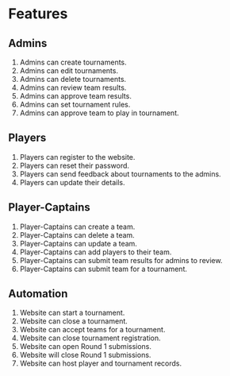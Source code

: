 # Features

## Admins
1. Admins can create tournaments.
2. Admins can edit tournaments.
3. Admins can delete tournaments.
4. Admins can review team results.
5. Admins can approve team results.
6. Admins can set tournament rules.
7. Admins can approve team to play in tournament.

## Players
1. Players can register to the website.
2. Players can reset their password.
3. Players can send feedback about tournaments to the admins.
4. Players can update their details.

## Player-Captains
1. Player-Captains can create a team.
2. Player-Captains can delete a team.
3. Player-Captains can update a team.
4. Player-Captains can add players to their team.
5. Player-Captains can submit team results for admins to review.
6. Player-Captains can submit team for a tournament.

## Automation
1. Website can start a tournament.
2. Website can close a tournament.
3. Website can accept teams for a tournament.
4. Website can close tournament registration.
5. Website can open Round 1 submissions.
6. Website will close Round 1 submissions.
7. Website can host player and tournament records.

